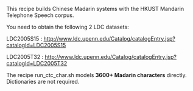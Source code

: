 
This recipe builds Chinese Madarin systems with the HKUST Mandarin Telephone Speech corpus.

You need to obtain the following 2 LDC datasets:

LDC2005S15 : http://www.ldc.upenn.edu/Catalog/catalogEntry.jsp?catalogId=LDC2005S15

LDC2005T32 : http://www.ldc.upenn.edu/Catalog/catalogEntry.jsp?catalogId=LDC2005T32

The recipe run_ctc_char.sh models **3600+ Madarin characters** directly. Dictionaries are not required.  

